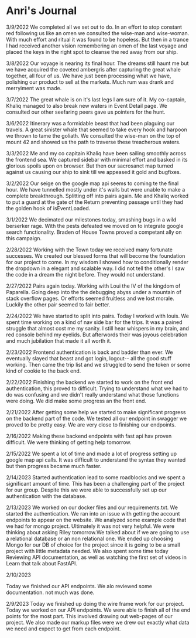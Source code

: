 # Anri's Journal

3/9/2022
   We completed all we set out to do. In an effort to stop constant red following us like an omen we consulted the wise-man and wise-woman. With much effort and ritual it was found to be hopeless. But then in a trance I had received another vision remembering an omen of the last voyage and placed the keys in the right spot to cleanse the red away from our ship. 

3/8/2022
   Our voyage is nearing its final hour. The dreams still haunt me but we have acquired the coveted ambergris after capturing the great whale together, all four of us. We have just been processing what we have, polishing our product to sell at the markets. Much rum was drank and merryiment was made. 

3/7/2022
   The great whale is on it's last legs I am sure of it. My co-captain, Khaliq managed to also break new waters in Event Detail page. We consulted our other seefaring peers gave us pointers for the hunt.

3/6/2022
  Itinerary was a formidable beast that had been plaguing our travels. A great sinister whale that seemed to take every hook and harpoon we thrown to tame the goliath. We consulted the wise-man on the top of mount 42 and showed us the path to traverse these treacherous waters.

3/3/2022
   Me and my co capitain Khaliq have been sailing smoothly across the frontend sea. We captured sidebar with minimal effort and basked in its glorious spoils upon on browser. But then our sacrosanct map turned against us causing our ship to sink till we appeased it gold and bugfixes. 

3/2/2022
   Our seige on the google map api seems to coming te the final hour. We have tunnelled mostly under it's walls but were unable to make a complete breakthrough. Splitting off into pairs again. Me and Khaliq worked to put a guard at the gate of the Return preventing passage until they had the golden hook of isEventLoaded. 

3/1/2022
   We decimated our milestones today, smashing bugs in a wild berserker rage. With the pests defeated we moved on to integrate google search functionality. Braden of House Towns proved a competant ally on this campaign.

2/28/2022
   Working with the Town today we received many fortunate successes. We created our blessed forms that will become the foundation for our project to come. In my wisdom I showed how to conditionally render the dropdown in a elegant and scalable way. I did not tell the other's I saw the code in a dream the night before. They would not understand.


2/27/2022
   Pairs again today. Working with Loui the IV of the kingdom of Paparella. Going deep into the the debugging abyss under a mountain of stack overflow pages. Or efforts seemed fruitless and we lost morale. Luckily the other pair seemed to fair better. 

2/24/2022
   We have started to split into pairs. Today I worked with louis. We spent time working on a kind of nav side bar for the trips. It was a pained struggle that almost cost me my sanity. I still hear whispers in my brain, and red console behind my eyelids. But afterwords their was joyous celebration and much jubilation that made it all worth it. 

2/23/2022
   Frontend authentication is back and badder than ever. We eventually slayed that beast and got login, logout-- all the good stuff working. Then came the trip list and we struggled to send the token or some kind of cookie to the back end. 

2/22/2022
   Finishing the backend we started to work on the front end authentication, this proved to difficult. Trying to understand what we had to do was confusing and we didn't really understand what those functions were doing. We did make some progress an the front end.

2/21/2022
   After getting some help we started to make significant progress on the backend part of the code. We tested all our endpoint in swagger we proved to be pretty easy. We are very close to finishing our endpoints.

2/16/2022
   Making these backend endpoints with fast api hav proven difficult. We were thinking of getting help tomorrow.

2/15/2022
 We spent a lot of time and made a lot of progress setting up google map api calls. It was difficult to understand the syntax they wanted but then progress became much faster.

2/14/2023
   Started authentication lead to some roadblocks and we spent a significant amount of time. This has been a challenging part of the project for our group. Despite this we were able to successfully set up our authentication with the database. 

2/13/2023
   We worked on our docker files and our requirements.txt. We started the authentication. We ran into an issue with getting the account endpoints to appear on the website. We analyzed some example code that we had for mongo project. Ultimately it was not very helpful. We were thinking about asking Riley tomorrow.We talked about if we are going to use a relational database or an non relational one. We ended up choosing Mongo for our DB of choice for the project since it is going to be a small project with little metadata needed. We also spent some time today Reviewing API documentation, as well as watching the first set of videos in Learn that talk about FastAPI.

2/10/2023

   Today we finished our API endpoints. We alo reviewed some documentation. not much was done. 

 2/9/2023
    Today we finished up doing the wire frame work for our project. Today we worked on our API endpoints. We were able to finish all of the end points for the most part. This involved drawing out web-pages of our project. We also made our markup files were we drew out exactly what data we need and expect to get from each endpoint.
